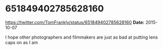 # 651849402785628160
https://twitter.com/TomFrankly/status/651849402785628160
**Date:** 2015-10-07

I hope other photographers and filmmakers are just as bad at putting lens caps on as I am
